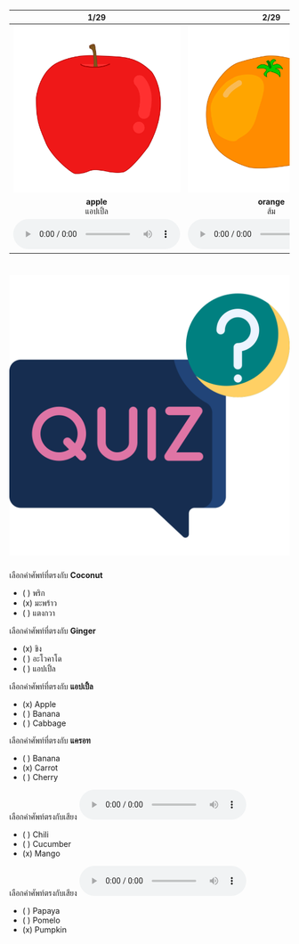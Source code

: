 <div class="carrousel">


|1/29|2/29|3/29|4/29|5/29|6/29|7/29|8/29|9/29|10/29|11/29|12/29|13/29|14/29|15/29|16/29|17/29|18/29|19/29|20/29|21/29|22/29|23/29|24/29|25/29|26/29|27/29|28/29|29/29|
| :----: | :----: | :----: | :----: | :----: | :----: | :----: | :----: | :----: | :----: | :----: | :----: | :----: | :----: | :----: | :----: | :----: | :----: | :----: | :----: | :----: | :----: | :----: | :----: | :----: | :----: | :----: | :----: | :----: |
|![](/media/img/fruits__apple.svg)|![](/media/img/fruits__orange.svg)|![](/media/img/fruits__mango.svg)|![](/media/img/fruits__coco.svg)|![](/media/img/fruits__strawberry.svg)|![](/media/img/fruits__banana.svg)|![](/media/img/fruits__grape.svg)|![](/media/img/fruits__tamarind.svg)|![](/media/img/fruits__lemon.svg)|![](/media/img/fruits__pomelo.svg)|![](/media/img/fruits__papaya.svg)|![](/media/img/fruits__cherry.svg)|![](/media/img/fruits__durian.svg)|![](/media/img/fruits__longan.svg)|![](/media/img/fruits__mangosteen.svg)|![](/media/img/fruits__pineapple.svg)|![](/media/img/fruits__rose&#x20;apple.svg)|![](/media/img/fruits__avocado.svg)|![](/media/img/fruits__carrot.svg)|![](/media/img/fruits__tomato.svg)|![](/media/img/fruits__pumpkin.svg)|![](/media/img/fruits__mushroom.svg)|![](/media/img/fruits__cucumber.svg)|![](/media/img/fruits__garlic.svg)|![](/media/img/fruits__chili.svg)|![](/media/img/fruits__corn.svg)|![](/media/img/fruits__cabbage.svg)|![](/media/img/fruits__ginger.svg)|![](/media/img/fruits__broccoli.svg)|
|**apple**<br>แอปเปิ้ล|**orange**<br>ส้ม|**mango**<br>มะม่วง|**coconut**<br>มะพร้าว|**strawberry**<br>สตรอเบอร์รี่|**banana**<br>กล้วย|**grape**<br>องุ่น|**tamarind**<br>มะขาม|**lemon**<br>มะนาว|**pomelo**<br>ส้มโอ|**papaya**<br>มะละกอ|**cherry**<br>เชอร์รี่|**durian**<br>ทุเรียน|**longan**<br>ลําไย|**mangosteen**<br>มังคุด|**pineapple**<br>สัปปะรด|**rose apple**<br>ชมพู่|**avocado**<br>อะโวคาโด|**carrot**<br>แครอท|**tomato**<br> มะเขือเทศ|**pumpkin**<br>ฟักทอง|**mushroom**<br>เห็ด|**cucumber**<br>แตงกวา|**garlic**<br>กระเทียม|**chili**<br>พริก|**corn**<br>ข้าวโพด|**cabbage**<br>กะหล่ําปลี|**ginger**<br>ขิง|**broccoli**<br>บรอคโคลี|
|![](/media/audio/apple.mp3)|![](/media/audio/orange.mp3)|![](/media/audio/mango.mp3)|![](/media/audio/coco.mp3)|![](/media/audio/strawberry.mp3)|![](/media/audio/banana.mp3)|![](/media/audio/grape.mp3)|![](/media/audio/tamarind.mp3)|![](/media/audio/lemon.mp3)|![](/media/audio/pomelo.mp3)|![](/media/audio/papaya.mp3)|![](/media/audio/cherry.mp3)|![](/media/audio/durian.mp3)|![](/media/audio/longan.mp3)|![](/media/audio/mangosteen.mp3)|![](/media/audio/pineapple.mp3)|![](/media/audio/rose&#x20;apple.mp3)|![](/media/audio/avocado.mp3)|![](/media/audio/carrot.mp3)|![](/media/audio/tomato.mp3)|![](/media/audio/pumpkin.mp3)|![](/media/audio/mushroom.mp3)|![](/media/audio/cucumber.mp3)|![](/media/audio/garlic.mp3)|![](/media/audio/chili.mp3)|![](/media/audio/corn.mp3)|![](/media/audio/cabbage.mp3)|![](/media/audio/ginger.mp3)|![](/media/audio/broccoli.mp3)|

</div>



# ![icon](/media/icons/quiz.svg) 


 เลือกคำศัพท์ที่ตรงกับ **Coconut**
 - ( ) พริก
 - (x) มะพร้าว
 - ( ) แตงกวา

 เลือกคำศัพท์ที่ตรงกับ **Ginger**
 - (x) ขิง
 - ( ) อะโวคาโด
 - ( ) แอปเปิ้ล

 เลือกคำศัพท์ที่ตรงกับ **แอปเปิ้ล**
 - (x) Apple
 - ( ) Banana
 - ( ) Cabbage

 เลือกคำศัพท์ที่ตรงกับ **แครอท**
 - ( ) Banana
 - (x) Carrot
 - ( ) Cherry

เลือกคำศัพท์ตรงกับเสียง ![](/media/audio/mango.mp3) 
 - ( ) Chili
 - ( ) Cucumber
 - (x) Mango


เลือกคำศัพท์ตรงกับเสียง ![](/media/audio/pumpkin.mp3) 
 - ( ) Papaya
 - ( ) Pomelo
 - (x) Pumpkin

